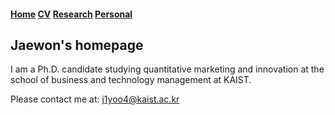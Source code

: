 #### [Home](/README.md)  [CV](/CV.md)  [Research](/Research.md)  [Personal](/Personal.md)

## Jaewon's homepage

I am a Ph.D. candidate studying quantitative marketing and innovation at the school of business and technology management at KAIST.

Please contact me at: j1yoo4@kaist.ac.kr
